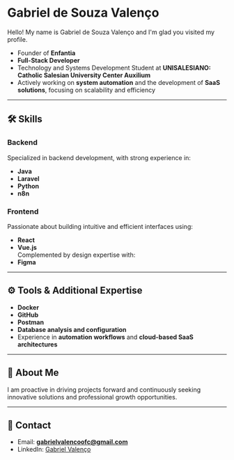 # Gabriel de Souza Valenço

Hello! My name is Gabriel de Souza Valenço and I'm glad you visited my profile.  

- Founder of **Enfantia**  
- **Full-Stack Developer**  
- Technology and Systems Development Student at **UNISALESIANO: Catholic Salesian University Center Auxilium**  
- Actively working on **system automation** and the development of **SaaS solutions**, focusing on scalability and efficiency  

---

## 🛠 Skills

### Backend
Specialized in backend development, with strong experience in:  
- **Java**  
- **Laravel**  
- **Python**  
- **n8n**

### Frontend
Passionate about building intuitive and efficient interfaces using:  
- **React**  
- **Vue.js**  
Complemented by design expertise with:  
- **Figma**

---

## ⚙ Tools & Additional Expertise
- **Docker**  
- **GitHub**  
- **Postman**  
- **Database analysis and configuration**  
- Experience in **automation workflows** and **cloud-based SaaS architectures**  

---

## 🌱 About Me
I am proactive in driving projects forward and continuously seeking innovative solutions and professional growth opportunities.  

---

## 📩 Contact
- Email: **gabrielvalencoofc@gmail.com**  
- LinkedIn: [Gabriel Valenço](https://www.linkedin.com/in/gabriel-valenço-480b43276)  
